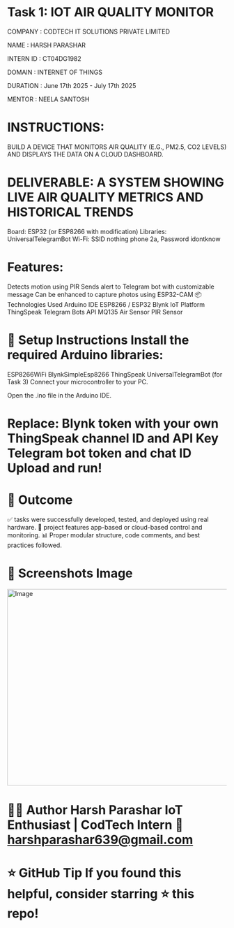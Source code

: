 # Task 1: IOT AIR QUALITY MONITOR

COMPANY : CODTECH IT SOLUTIONS PRIVATE LIMITED

NAME : HARSH PARASHAR

INTERN ID : CT04DG1982

DOMAIN : INTERNET OF THINGS

DURATION : June 17th 2025 - July 17th 2025

MENTOR : NEELA SANTOSH

# INSTRUCTIONS:
BUILD A DEVICE THAT MONITORS AIR QUALITY (E.G., PM2.5, CO2 LEVELS) AND DISPLAYS THE DATA ON A CLOUD DASHBOARD.

# DELIVERABLE: A SYSTEM SHOWING LIVE AIR QUALITY METRICS AND HISTORICAL TRENDS
Board: ESP32 (or ESP8266 with modification)
Libraries: UniversalTelegramBot
Wi-Fi: SSID nothing phone 2a, Password idontknow

# Features:

Detects motion using PIR
Sends alert to Telegram bot with customizable message
Can be enhanced to capture photos using ESP32-CAM
📦 Technologies Used Arduino IDE ESP8266 / ESP32 Blynk IoT Platform ThingSpeak Telegram Bots API MQ135 Air Sensor PIR Sensor

# 📌 Setup Instructions Install the required Arduino libraries:

ESP8266WiFi BlynkSimpleEsp8266 ThingSpeak UniversalTelegramBot (for Task 3) Connect your microcontroller to your PC.

Open the .ino file in the Arduino IDE.

# Replace: Blynk token with your own ThingSpeak channel ID and API Key Telegram bot token and chat ID Upload and run!

# 🏁 Outcome 
✅ tasks were successfully developed, tested, and deployed using real hardware. 
📱 project features app-based or cloud-based control and monitoring. 
📊 Proper modular structure, code comments, and best practices followed.

# 📸 Screenshots Image
<img width="800" height="450" alt="Image" src="https://github.com/user-attachments/assets/4911108e-0056-45c2-8390-3944497ede8b" />

# 🧑‍💻 Author Harsh Parashar IoT Enthusiast | CodTech Intern 📧 harshparashar639@gmail.com

# ⭐ GitHub Tip If you found this helpful, consider starring ⭐ this repo!
